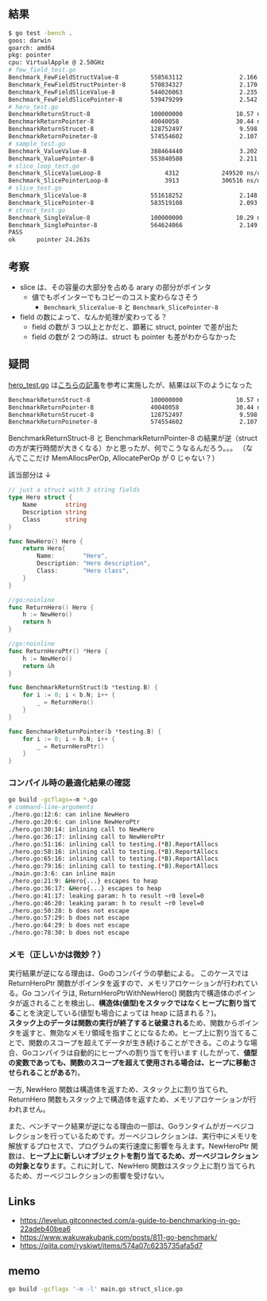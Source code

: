## 結果

``` sh
$ go test -bench .
goos: darwin
goarch: amd64
pkg: pointer
cpu: VirtualApple @ 2.50GHz
# few_field_test.go
Benchmark_FewFieldStructValue-8         558563112                2.166 ns/op           0 B/op          0 allocs/op
Benchmark_FewFieldStructPointer-8       570834327                2.170 ns/op           0 B/op          0 allocs/op
Benchmark_FewFieldSliceValue-8          544026063                2.235 ns/op           0 B/op          0 allocs/op
Benchmark_FewFieldSlicePointer-8        539479299                2.542 ns/op           0 B/op          0 allocs/op
# hero_test.go
BenchmarkReturnStruct-8                 100000000               10.57 ns/op            0 B/op          0 allocs/op
BenchmarkReturnPointer-8                40040058                30.44 ns/op           48 B/op          1 allocs/op
BenchmarkReturnStrucet-8                128752497                9.598 ns/op           0 B/op          0 allocs/op
BenchmarkReturnPoineter-8               574554602                2.107 ns/op           0 B/op          0 allocs/op
# sample_test.go
Benchmark_ValueValue-8                  388464440                3.202 ns/op           0 B/op          0 allocs/op
Benchmark_ValuePointer-8                553840508                2.211 ns/op           0 B/op          0 allocs/op
# slice_loop_test.go
Benchmark_SliceValueLoop-8                  4312            249520 ns/op           48015 B/op       1000 allocs/op
Benchmark_SlicePointerLoop-8                3913            306516 ns/op           48013 B/op       1000 allocs/op
# slice_test.go
Benchmark_SliceValue-8                  551618252                2.148 ns/op           0 B/op          0 allocs/op
Benchmark_SlicePointer-8                583519108                2.093 ns/op           0 B/op          0 allocs/op
# struct_test.go
Benchmark_SingleValue-8                 100000000               10.29 ns/op            0 B/op          0 allocs/op
Benchmark_SinglePointer-8               564624066                2.149 ns/op           0 B/op          0 allocs/op
PASS
ok      pointer 24.263s
```

## 考察

- slice は、その容量の大部分を占める arary の部分がポインタ
  - 値でもポインターでもコピーのコスト変わらなさそう
    - `Benchmark_SliceValue-8` と `Benchmark_SlicePointer-8`
- field の数によって、なんか処理が変わってる？
  - field の数が 3 つ以上とかだと、顕著に struct, pointer で差が出た
  - field の数が 2 つの時は、struct も pointer も差がわからなかった
 

## 疑問

[hero_test.go](./hero_test.go) は[こちらの記事](https://levelup.gitconnected.com/a-guide-to-benchmarking-in-go-22adeb40bea6)を参考に実施したが、結果は以下のようになった

``` sh
BenchmarkReturnStruct-8                 100000000               10.57 ns/op            0 B/op          0 allocs/op
BenchmarkReturnPointer-8                40040058                30.44 ns/op           48 B/op          1 allocs/op
BenchmarkReturnStrucet-8                128752497                9.598 ns/op           0 B/op          0 allocs/op
BenchmarkReturnPoineter-8               574554602                2.107 ns/op           0 B/op          0 allocs/op
```

BenchmarkReturnStruct-8 と BenchmarkReturnPointer-8 の結果が逆（struct の方が実行時間が大きくなる）かと思ったが、何でこうなるんだろう。。。
（なんでここだけ MemAllocsPerOp, AllocatePerOp が 0 じゃない？）

該当部分は ↓

``` go
// just a struct with 3 string fields
type Hero struct {
	Name        string
	Description string
	Class       string
}

func NewHero() Hero {
	return Hero{
		Name:        "Hero",
		Description: "Hero description",
		Class:       "Hero class",
	}
}

//go:noinline
func ReturnHero() Hero {
	h := NewHero()
	return h
}

//go:noinline
func ReturnHeroPtr() *Hero {
	h := NewHero()
	return &h
}

func BenchmarkReturnStruct(b *testing.B) {
	for i := 0; i < b.N; i++ {
		_ = ReturnHero()
	}
}

func BenchmarkReturnPointer(b *testing.B) {
	for i := 0; i < b.N; i++ {
		_ = ReturnHeroPtr()
	}
}
```

### コンパイル時の最適化結果の確認

``` sh
go build -gcflags=-m *.go
# command-line-arguments
./hero.go:12:6: can inline NewHero
./hero.go:20:6: can inline NewHeroPtr
./hero.go:30:14: inlining call to NewHero
./hero.go:36:17: inlining call to NewHeroPtr
./hero.go:51:16: inlining call to testing.(*B).ReportAllocs
./hero.go:58:16: inlining call to testing.(*B).ReportAllocs
./hero.go:65:16: inlining call to testing.(*B).ReportAllocs
./hero.go:79:16: inlining call to testing.(*B).ReportAllocs
./main.go:3:6: can inline main
./hero.go:21:9: &Hero{...} escapes to heap
./hero.go:36:17: &Hero{...} escapes to heap
./hero.go:41:17: leaking param: h to result ~r0 level=0
./hero.go:46:20: leaking param: h to result ~r0 level=0
./hero.go:50:28: b does not escape
./hero.go:57:29: b does not escape
./hero.go:64:29: b does not escape
./hero.go:78:30: b does not escape
```

### メモ（正しいかは微妙？）

実行結果が逆になる理由は、Goのコンパイラの挙動による。
このケースでは ReturnHeroPtr 関数がポインタを返すので、メモリアロケーションが行われている。Go コンパイラは, ReturnHeroPtrWithNewHero() 関数内で構造体のポインタが返されることを検出し、**構造体(値型)をスタックではなくヒープに割り当てる**ことを決定している(値型も場合によっては heap に詰まれる？)。  
**スタック上のデータは関数の実行が終了すると破棄される**ため、関数からポインタを返すと、無効なメモリ領域を指すことになるため。ヒープ上に割り当てることで、関数のスコープを超えてデータが生き続けることができる。このような場合、Goコンパイラは自動的にヒープへの割り当てを行います (したがって、**値型の変数であっても、関数のスコープを超えて使用される場合は、ヒープに移動させられることがある?**)。

一方, NewHero 関数は構造体を返すため、スタック上に割り当てられ, ReturnHero 関数もスタック上で構造体を返すため、メモリアロケーションが行われません。

また、ベンチマーク結果が逆になる理由の一部は、Goランタイムがガーベジコレクションを行っているためです。ガーベジコレクションは、実行中にメモリを解放するプロセスで、プログラムの実行速度に影響を与えます。NewHeroPtr 関数は、**ヒープ上に新しいオブジェクトを割り当てるため、ガーベジコレクションの対象となり**ます。これに対して、NewHero 関数はスタック上に割り当てられるため、ガーベジコレクションの影響を受けない。

## Links

- https://levelup.gitconnected.com/a-guide-to-benchmarking-in-go-22adeb40bea6
- https://www.wakuwakubank.com/posts/811-go-benchmark/
- https://qiita.com/ryskiwt/items/574a07c6235735afa5d7

## memo

``` sh
go build -gcflags '-m -l' main.go struct_slice.go
```
